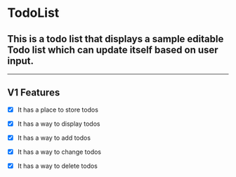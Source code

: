 # TodoList

## This is a todo list that displays a sample editable Todo list which can update itself based on user input.
---
## V1 Features
- [x] It has a place to store todos
- [x] It has a way to display todos
- [x] It has a way to add todos
- [x] It has a way to change todos
- [x] It has a way to delete todos

